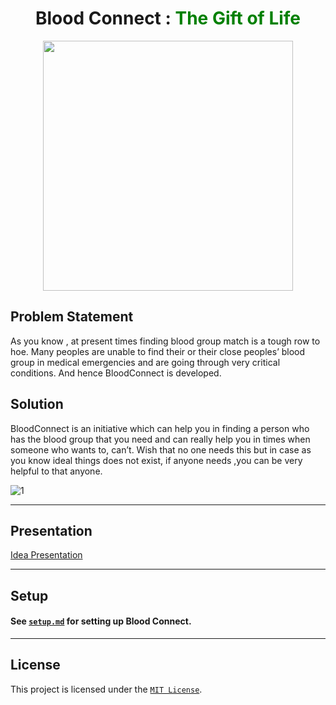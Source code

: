 <div align="center">
  
  # Blood Connect : <span style="color:green">The Gift of Life</span>

<img src="https://user-images.githubusercontent.com/76155456/167152740-c65ab08b-ae0a-4fc0-9c6c-31a039e669d9.png" width="400px" />
</div>

## Problem Statement

As you know , at present times finding blood group match is a tough row to hoe. Many peoples are unable to find their or their close peoples’ blood group in medical emergencies and are going through very critical conditions.
And hence BloodConnect is developed.

## Solution

BloodConnect is an initiative which can help you in finding a person who has the blood group that you need and can really help you in times when someone who wants to, can’t.
Wish that no one needs this but in case as you know ideal things does not exist, if anyone needs ,you can be very helpful to that anyone.

![1](https://user-images.githubusercontent.com/76155456/167236921-c31be9b0-4ba8-4c2f-982f-42b59ec62e2b.png)

---

## Presentation

[Idea Presentation](https://he-s3.s3.amazonaws.com/media/sprint/hackforgood-grab-hackathon-2022/team/1503052/5c99250_blood_connect_final.pdf)

---

## Setup

#### See [`setup.md`](https://github.com/pulkit-30/BloodConnect/blob/master/setup.md) for setting up Blood Connect.

---

## License

This project is licensed under the [`MIT License`](https://github.com/pulkit-30/BloodConnect/blob/master/LICENSE).
